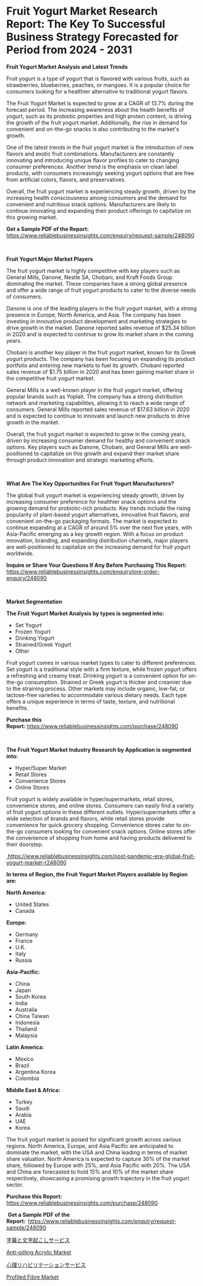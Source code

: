 <p><h1>Fruit Yogurt Market Research Report: The Key To Successful Business Strategy Forecasted for Period from 2024 - 2031</h1></p><p><strong>Fruit Yogurt Market Analysis and Latest Trends</strong></p>
<p><p>Fruit yogurt is a type of yogurt that is flavored with various fruits, such as strawberries, blueberries, peaches, or mangoes. It is a popular choice for consumers looking for a healthier alternative to traditional yogurt flavors.</p><p>The Fruit Yogurt Market is expected to grow at a CAGR of 13.7% during the forecast period. The increasing awareness about the health benefits of yogurt, such as its probiotic properties and high protein content, is driving the growth of the fruit yogurt market. Additionally, the rise in demand for convenient and on-the-go snacks is also contributing to the market's growth.</p><p>One of the latest trends in the fruit yogurt market is the introduction of new flavors and exotic fruit combinations. Manufacturers are constantly innovating and introducing unique flavor profiles to cater to changing consumer preferences. Another trend is the emphasis on clean label products, with consumers increasingly seeking yogurt options that are free from artificial colors, flavors, and preservatives.</p><p>Overall, the fruit yogurt market is experiencing steady growth, driven by the increasing health consciousness among consumers and the demand for convenient and nutritious snack options. Manufacturers are likely to continue innovating and expanding their product offerings to capitalize on this growing market.</p></p>
<p><strong>Get a Sample PDF of the Report:&nbsp;</strong> <a href="https://www.reliablebusinessinsights.com/enquiry/request-sample/248090">https://www.reliablebusinessinsights.com/enquiry/request-sample/248090</a></p>
<p>&nbsp;</p>
<p><strong>Fruit Yogurt Major Market Players</strong></p>
<p><p>The fruit yogurt market is highly competitive with key players such as General Mills, Danone, Nestle SA, Chobani, and Kraft Foods Group dominating the market. These companies have a strong global presence and offer a wide range of fruit yogurt products to cater to the diverse needs of consumers.</p><p>Danone is one of the leading players in the fruit yogurt market, with a strong presence in Europe, North America, and Asia. The company has been investing in innovative product development and marketing strategies to drive growth in the market. Danone reported sales revenue of $25.34 billion in 2020 and is expected to continue to grow its market share in the coming years.</p><p>Chobani is another key player in the fruit yogurt market, known for its Greek yogurt products. The company has been focusing on expanding its product portfolio and entering new markets to fuel its growth. Chobani reported sales revenue of $1.75 billion in 2020 and has been gaining market share in the competitive fruit yogurt market.</p><p>General Mills is a well-known player in the fruit yogurt market, offering popular brands such as Yoplait. The company has a strong distribution network and marketing capabilities, allowing it to reach a wide range of consumers. General Mills reported sales revenue of $17.63 billion in 2020 and is expected to continue to innovate and launch new products to drive growth in the market.</p><p>Overall, the fruit yogurt market is expected to grow in the coming years, driven by increasing consumer demand for healthy and convenient snack options. Key players such as Danone, Chobani, and General Mills are well-positioned to capitalize on this growth and expand their market share through product innovation and strategic marketing efforts.</p></p>
<p>&nbsp;</p>
<p><strong>What Are The Key Opportunities For Fruit Yogurt Manufacturers?</strong></p>
<p><p>The global fruit yogurt market is experiencing steady growth, driven by increasing consumer preference for healthier snack options and the growing demand for probiotic-rich products. Key trends include the rising popularity of plant-based yogurt alternatives, innovative fruit flavors, and convenient on-the-go packaging formats. The market is expected to continue expanding at a CAGR of around 5% over the next five years, with Asia-Pacific emerging as a key growth region. With a focus on product innovation, branding, and expanding distribution channels, major players are well-positioned to capitalize on the increasing demand for fruit yogurt worldwide.</p></p>
<p><strong>Inquire or Share Your Questions If Any Before Purchasing This Report:</strong> <a href="https://www.reliablebusinessinsights.com/enquiry/pre-order-enquiry/248090">https://www.reliablebusinessinsights.com/enquiry/pre-order-enquiry/248090</a></p>
<p>&nbsp;</p>
<p><strong>Market Segmentation</strong></p>
<p><strong>The Fruit Yogurt Market Analysis by types is segmented into:</strong></p>
<p><ul><li>Set Yogurt</li><li>Frozen Yogurt</li><li>Drinking Yogurt</li><li>Strained/Greek Yogurt</li><li>Other</li></ul></p>
<p><p>Fruit yogurt comes in various market types to cater to different preferences. Set yogurt is a traditional style with a firm texture, while frozen yogurt offers a refreshing and creamy treat. Drinking yogurt is a convenient option for on-the-go consumption. Strained or Greek yogurt is thicker and creamier due to the straining process. Other markets may include organic, low-fat, or lactose-free varieties to accommodate various dietary needs. Each type offers a unique experience in terms of taste, texture, and nutritional benefits.</p></p>
<p><strong>Purchase this Report:&nbsp;</strong><a href="https://www.reliablebusinessinsights.com/purchase/248090">https://www.reliablebusinessinsights.com/purchase/248090</a></p>
<p>&nbsp;</p>
<p><strong>The Fruit Yogurt Market Industry Research by Application is segmented into:</strong></p>
<p><ul><li>Hyper/Super Market</li><li>Retail Stores</li><li>Convenience Stores</li><li>Online Stores</li></ul></p>
<p><p>Fruit yogurt is widely available in hyper/supermarkets, retail stores, convenience stores, and online stores. Consumers can easily find a variety of fruit yogurt options in these different outlets. Hyper/supermarkets offer a wide selection of brands and flavors, while retail stores provide convenience for quick grocery shopping. Convenience stores cater to on-the-go consumers looking for convenient snack options. Online stores offer the convenience of shopping from home and having products delivered to their doorstep.</p></p>
<p><a href="https://www.reliablebusinessinsights.com/post-pandemic-era-global-fruit-yogurt-market-r248090">&nbsp;https://www.reliablebusinessinsights.com/post-pandemic-era-global-fruit-yogurt-market-r248090</a></p>
<p><strong>In terms of Region, the Fruit Yogurt Market Players available by Region are:</strong></p>
<p>
    <p> <strong> North America: </strong>
        <ul>
            <li>United States</li>
            <li>Canada</li>
        </ul>
        </p> 
    <p> <strong> Europe: </strong>
        <ul>
            <li>Germany</li>
            <li>France</li>
            <li>U.K.</li>
            <li>Italy</li>
            <li>Russia</li>
        </ul>
        </p> 
    <p> <strong> Asia-Pacific: </strong>
        <ul>
            <li>China</li>
            <li>Japan</li>
            <li>South Korea</li>
            <li>India</li>
            <li>Australia</li>
            <li>China Taiwan</li>
            <li>Indonesia</li>
            <li>Thailand</li>
            <li>Malaysia</li>
        </ul>
        </p> 
    <p> <strong> Latin America: </strong>
        <ul>
            <li>Mexico</li>
            <li>Brazil</li>
            <li>Argentina Korea</li>
            <li>Colombia</li>
        </ul>
        </p> 
    <p> <strong> Middle East & Africa: </strong>
        <ul>
            <li>Turkey</li>
            <li>Saudi</li>
            <li>Arabia</li>
            <li>UAE</li>
            <li>Korea</li>
        </ul>
    </p>
    </p>
<p><p>The fruit yogurt market is poised for significant growth across various regions. North America, Europe, and Asia Pacific are anticipated to dominate the market, with the USA and China leading in terms of market share valuation. North America is expected to capture 30% of the market share, followed by Europe with 25%, and Asia Pacific with 20%. The USA and China are forecasted to hold 15% and 10% of the market share respectively, showcasing a promising growth trajectory in the fruit yogurt sector.</p></p>
<p><strong>Purchase this Report: </strong><a href="https://www.reliablebusinessinsights.com/purchase/248090">https://www.reliablebusinessinsights.com/purchase/248090</a></p>
<p>&nbsp;<strong>Get a Sample PDF of the Report:&nbsp;&nbsp;</strong><a href="https://www.reliablebusinessinsights.com/enquiry/request-sample/248090">https://www.reliablebusinessinsights.com/enquiry/request-sample/248090</a></p>
<p><strong></strong></p>
<p><p><a href="https://github.com/dzy793153605/Market-Research-Report-List-2/blob/main/4223447118959.md">字幕と文字起こしサービス</a></p><p><a href="https://github.com/kathiaseamanalvaradovlprc2h/Market-Research-Report-List-2/blob/main/anti-pilling-acrylic-market.md">Anti-pilling Acrylic Market</a></p><p><a href="https://github.com/EthanMorar2011/Market-Research-Report-List-2/blob/main/1194306118960.md">心理リハビリテーションサービス</a></p><p><a href="https://github.com/wusalecollins540tpqoz/Market-Research-Report-List-2/blob/main/profiled-fibre-market.md">Profiled Fibre Market</a></p></p>
